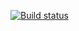 [![Build status](https://ci.appveyor.com/api/projects/status/as166rmwuq34lb48?svg=true)](https://ci.appveyor.com/project/Kivikos/auto1-2)